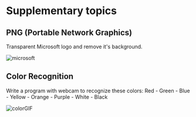 # Supplementary topics

## PNG (Portable Network Graphics)

Transparent Microsoft logo and remove it's background.

![microsoft](https://github.com/MSaberian/PyLearnImageProcessing/assets/43343453/01c5dae4-7add-46f5-b0b3-ba5f11303405)

## Color Recognition

Write a program with webcam to recognize these colors:
Red - Green - Blue - Yellow - Orange - Purple - White - Black

![colorGIF](https://github.com/MSaberian/PyLearnImageProcessing/assets/43343453/8f15c1b8-092c-4909-b0c4-f02dfa5ee1da)
